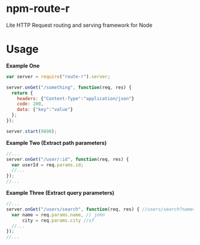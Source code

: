 # npm-route-r
Lite HTTP Request routing and serving framework for Node

# Usage
**Example One**
```js
var server = require("route-r").server;

server.onGet("/something", function(req, res) {
  return {
    headers: {"Content-Type":"application/json"}
    code: 200,
    data: {"key":"value"}
  };
});

server.start(9898);
```
**Example Two (Extract path parameters)**
```js
//...
server.onGet("/user/:id", function(req, res) {
  var userId = req.params.id;
  //...
});
//...
```
**Example Three (Extract query parameters)**
```js
//...
server.onGet("/users/search", function(req, res) { //users/search?name=john&city=sf
  var name = req.params.name, // john
      city = req.params.city //sf
  //...
});
//...
```

